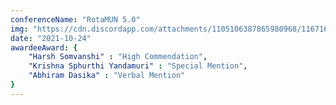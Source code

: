 ```yaml
---
conferenceName: "RotaMUN 5.0"
img: "https://cdn.discordapp.com/attachments/1105106387865980968/1167160139569189045/blank.png"
date: "2021-10-24"
awardeeAward: {
    "Harsh Somvanshi" : "High Commendation",
	"Krishna Sphurthi Yandamuri" : "Special Mention",
	"Abhiram Dasika" : "Verbal Mention"
}
---
```

